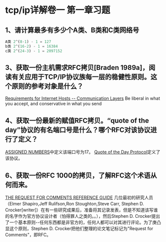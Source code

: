 # tcp/ip详解卷一 第一章习题

## 1、请计算最多有多少个A类、B类和C类网络号
```js
A类 2^(8-1) - 1 = 127
b类 2^(16-2) - 1 = 16384
c类 2^(24-3) - 1 = 2097152
```

## 3、获取一份主机需求RFC拷贝[Braden 1989a]，阅读有关应用于TCP/IP协议族每一层的稳健性原则。这个原则的参考对象是什么？
  [Requirements for Internet Hosts -- Communication Layers](https://www.rfc-editor.org/rfc/rfc1122.html#page-12)
  Be liberal in what you accept, and conservative in what you send

## 4、获取一份最新的赋值RFC拷贝。“quote of the day”协议的有名端口号是什么？哪个RFC对该协议进行了定义？
  [ASSIGNED NUMBERS](https://www.rfc-editor.org/rfc/rfc1340.html#page-10)中定义该端口号为17。
  [Quote of the Day Protocol](https://www.rfc-editor.org/rfc/rfc865.html)定义了该协议。
## 6、获取一份RFC 1000的拷贝，了解RFC这个术语从何而来。
  [THE REQUEST FOR COMMENTS REFERENCE GUIDE](https://www.rfc-editor.org/rfc/rfc1000.html#page-3)
  几位最初的研究人员（Elmer Shapiro,Jeff Rulifson,Ron Stoughton,Steve Carr, Stephen D. Crocker[writer]）在有一些研究成果后，准备将其记录发表，但是不知道该写谁的名字作为官方协议设计者（怕得罪人之类的。。），然后Stephen D. Crocker提出了一个基本原则--任何东西都是非官方的，任何人都可以对其进行评论。为了庚凸显这个原则，Stephen D. Crocker把他们整理的论文笔记标记为"Request for Comments"，即RFC。
